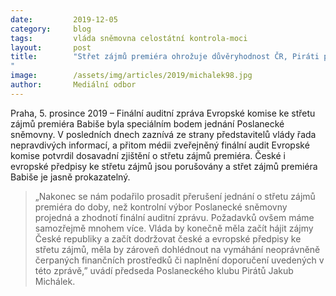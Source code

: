```yaml
---
date:         2019-12-05
category:     blog
tags:         vláda sněmovna celostátní kontrola-moci
layout:       post
title:        "Střet zájmů premiéra ohrožuje důvěryhodnost ČR, Piráti prosadili usnesení na půdě Poslanecké sněmovny
"
image:        /assets/img/articles/2019/michalek98.jpg
author:       Mediální odbor
---
```



Praha, 5. prosince 2019 – Finální auditní zpráva Evropské komise ke střetu zájmů premiéra Babiše byla speciálním bodem jednání Poslanecké sněmovny. V posledních dnech zaznívá ze strany představitelů vlády řada nepravdivých informací, a přitom médii zveřejněný finální audit Evropské komise potvrdil dosavadní zjištění o střetu zájmů premiéra. České i evropské předpisy ke střetu zájmů jsou porušovány a střet zájmů premiéra Babiše je jasně prokazatelný. 

> „Nakonec se nám podařilo prosadit přerušení jednání o střetu zájmů premiéra do doby, než kontrolní výbor Poslanecké sněmovny projedná a zhodnotí finální auditní zprávu. Požadavků ovšem máme samozřejmě mnohem více. Vláda by konečně měla začít hájit zájmy České republiky a začít dodržovat české a evropské předpisy ke střetu zájmů, měla by zároveň dohlédnout na vymáhání neoprávněně čerpaných finančních prostředků či naplnění doporučení uvedených v této zprávě,” uvádí předseda Poslaneckého klubu Pirátů Jakub Michálek.
